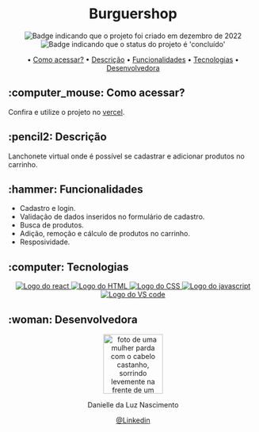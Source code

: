 <h1 align="center">Burguershop</h1>

<p align="center">
    <img alt="Badge indicando que o projeto foi criado em dezembro de 2022" src="https://img.shields.io/badge/Data%20de%20cria%C3%A7%C3%A3o-Dezembro%2F2022-blue">
    <img alt="Badge indicando que o status do projeto é 'concluído'" src="https://img.shields.io/badge/Status-Concluído-yellow">
</p>

<p align="center">
    • <a href="#Como acessar">Como acessar?</a>
    • <a href="#descricao">Descrição</a>
    • <a href="#funcionalidades">Funcionalidades</a>
    • <a href="#tecnologias">Tecnologias</a>
    • <a href="#Desenvolvedora">Desenvolvedora</a>
</p>

<h2 id="Como acessar"> :computer_mouse: Como acessar?</h2>

Confira e utilize o projeto no <a href="https://s5-hamburgueria.vercel.app/login">vercel</a>.


<h2 id="descricao">:pencil2: Descrição</h2>
Lanchonete virtual onde é possível se cadastrar e adicionar produtos no carrinho. 

<h2 id="funcionalidades">:hammer: Funcionalidades</h2>

- Cadastro e login.
- Validação de dados inseridos no formulário de cadastro.
- Busca de produtos.
- Adição, remoção e cálculo de produtos no carrinho.
- Resposividade.

<h2 id="tecnologias">:computer: Tecnologias</h2>
<p align="center">
  <a href="https://react.dev/">
    <img alt="Logo do react" src="https://img.icons8.com/office/48/react.png">
  </a>
  <a href="https://www.w3.org/html/">
    <img alt="Logo do HTML" src="https://img.icons8.com/color/48/000000/html-5--v1.png">
  </a>
  <a href="https://www.w3.org/Style/CSS/Overview.en.html">
    <img alt="Logo do CSS" src="https://img.icons8.com/color/48/000000/css3.png">
  </a>
  <a href="https://www.javascript.com/">
    <img alt="Logo do javascript" src="https://img.icons8.com/color/48/000000/javascript--v1.png">
  </a>
  <a href="https://code.visualstudio.com/">
    <img alt="Logo do VS code" src="https://img.icons8.com/color/48/000000/visual-studio-code-2019.png">
  </a>
</p>

<h2 id="Desenvolvedora">:woman: Desenvolvedora</h2>

<p align="center">
  <a href="https://github.com/Danielle-Luz">
    <img width="120px" src="https://avatars.githubusercontent.com/u/99164019?v=4" alt="foto de uma mulher parda com o cabelo castanho, sorrindo levemente na frente de um fundo verde com bits">
  </a>
</p>
<p align="center">
Danielle da Luz Nascimento
</p>
<p align="center">
<a href="https://www.linkedin.com/in/danielle-da-luz-nascimento/">@Linkedin</a>
</p>
